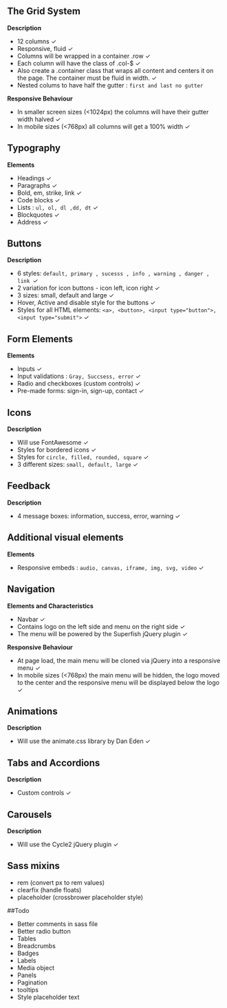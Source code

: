 ## The Grid System

**Description**

- 12 columns ✓
- Responsive, fluid ✓
- Columns will be wrapped in a container .row ✓
- Each column will have the class of .col-$ ✓
- Also create a .container class that wraps all content and centers it on the page. The container must be fluid in width. ✓
- Nested colums to have half the gutter :  `first and last no gutter`


**Responsive Behaviour**

- In smaller screen sizes (<1024px) the columns will have their gutter width halved ✓
- In mobile sizes (<768px) all columns will get a 100% width ✓

## Typography

**Elements**

- Headings ✓
- Paragraphs ✓
- Bold, em, strike, link ✓
- Code blocks ✓
- Lists :  `ul, ol, dl ,dd, dt` ✓
- Blockquotes ✓
- Address  ✓

## Buttons

**Description**

- 6 styles: `default, primary , sucesss , info , warning , danger , link `✓
- 2 variation for icon buttons - icon left, icon right ✓
- 3 sizes: small, default and large ✓
- Hover, Active and disable style for the buttons ✓
- Styles for all HTML elements: `<a>, <button>, <input type="button">, <input type="submit">` ✓

## Form Elements

**Elements**
 
- Inputs ✓
- Input validations :  `Gray, Succsess, error` ✓
- Radio and checkboxes (custom controls) ✓
- Pre-made forms: sign-in, sign-up, contact ✓

## Icons

**Description**

- Will use FontAwesome ✓
- Styles for bordered icons ✓
- Styles for `circle, filled, rounded, square` ✓
- 3 different sizes: `small, default, large` ✓

## Feedback

**Description**

- 4 message boxes: information, success, error, warning ✓

## Additional visual elements

**Elements**

- Responsive embeds :  `audio, canvas, iframe, img, svg, video` ✓



## Navigation

**Elements and Characteristics**

- Navbar ✓
- Contains logo on the left side and menu on the right side ✓
- The menu will be powered by the Superfish jQuery plugin ✓

**Responsive Behaviour**

- At page load, the main menu will be cloned via jQuery into a responsive menu ✓
- In mobile sizes (<768px) the main menu will be hidden, the logo moved to the center and the responsive menu will be displayed below the logo ✓

## Animations

**Description**

- Will use the animate.css library by Dan Eden ✓

## Tabs and Accordions

**Description**

- Custom controls ✓

## Carousels

**Description**

- Will use the Cycle2 jQuery plugin ✓

## Sass mixins
- rem (convert px to rem values)
- clearfix (handle floats)
- placeholder (crossbrower placeholder style)


#\#Todo

- Better comments in sass file
- Better radio button
- Tables
- Breadcrumbs
- Badges
- Labels
- Media object
- Panels
- Pagination
- tooltips
- Style placeholder text
